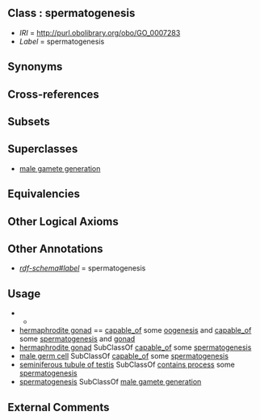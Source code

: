 
## Class : spermatogenesis

 * *IRI* = http://purl.obolibrary.org/obo/GO_0007283
 * *Label* = spermatogenesis

## Synonyms


## Cross-references


## Subsets


## Superclasses

 * [male gamete generation](../../GO/32/GO_0048232.md)

## Equivalencies


## Other Logical Axioms


## Other Annotations

 * *[rdf-schema#label](../../el/rdf-schema#label.md)* = spermatogenesis

## Usage

 * -
 * [hermaphrodite gonad](../../UBERON/37/UBERON_0002537.md) == [capable_of](../../RO/15/RO_0002215.md) some [oogenesis](../../GO/77/GO_0048477.md) and [capable_of](../../RO/15/RO_0002215.md) some [spermatogenesis](../../GO/83/GO_0007283.md) and [gonad](../../UBERON/91/UBERON_0000991.md)
 * [hermaphrodite gonad](../../UBERON/37/UBERON_0002537.md) SubClassOf [capable_of](../../RO/15/RO_0002215.md) some [spermatogenesis](../../GO/83/GO_0007283.md)
 * [male germ cell](../../CL/15/CL_0000015.md) SubClassOf [capable_of](../../RO/15/RO_0002215.md) some [spermatogenesis](../../GO/83/GO_0007283.md)
 * [seminiferous tubule of testis](../../UBERON/43/UBERON_0001343.md) SubClassOf [contains process](../../BFO/67/BFO_0000067.md) some [spermatogenesis](../../GO/83/GO_0007283.md)
 * [spermatogenesis](../../GO/83/GO_0007283.md) SubClassOf [male gamete generation](../../GO/32/GO_0048232.md)

## External Comments


